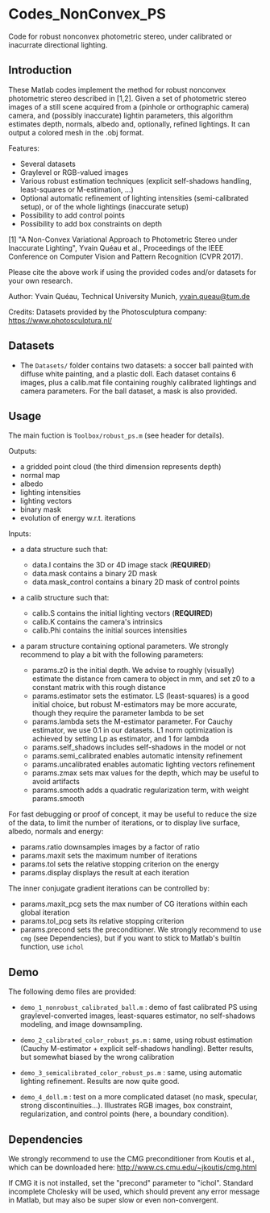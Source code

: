 # Codes_NonConvex_PS
Code for robust nonconvex photometric stereo, under calibrated or inacurrate directional lighting.

## Introduction

These Matlab codes implement the method for robust nonconvex photometric stereo described in [1,2]. Given a set of photometric stereo images of a still scene acquired from a (pinhole or orthographic camera) camera, and (possibly inaccurate)  lightin parameters, this algorithm estimates depth, normals, albedo and, optionally, refined lightings. It can output a colored mesh in the .obj format. 

Features:
- Several datasets
- Graylevel or RGB-valued images
- Various robust estimation techniques (explicit self-shadows handling, least-squares or M-estimation, ...)
- Optional automatic refinement of lighting intensities (semi-calibrated setup), or of the whole lightings (inaccurate setup)
- Possibility to add control points
- Possibility to add box constraints on depth

[1] "A Non-Convex Variational Approach to Photometric Stereo under Inaccurate Lighting", Yvain Quéau et al., Proceedings of the IEEE Conference on Computer Vision and Pattern Recognition (CVPR 2017).

Please cite the above work if using the provided codes and/or datasets for your own research. 

Author: Yvain Quéau, Technical University Munich, yvain.queau@tum.de

Credits: Datasets provided by the Photosculptura company: https://www.photosculptura.nl/

## Datasets

- The `Datasets/` folder contains two datasets: a soccer ball painted with diffuse white painting, and a plastic doll. Each dataset contains 6 images, plus a calib.mat file containing roughly calibrated lightings and camera parameters. For the ball dataset, a mask is also provided. 

## Usage

The main fuction is `Toolbox/robust_ps.m` (see header for details).

Outputs:
- a gridded point cloud (the third dimension represents depth)
- normal map
- albedo
- lighting intensities
- lighting vectors
- binary mask
- evolution of energy w.r.t. iterations 

Inputs: 

- a data structure such that:
  * data.I contains the 3D or 4D image stack (**REQUIRED**)
  * data.mask contains a binary 2D mask
  * data.mask_control contains a binary 2D mask of control points

- a calib structure such that:
  * calib.S contains the initial lighting vectors (**REQUIRED**)
  * calib.K contains the camera's intrinsics
  * calib.Phi contains the initial sources intensities

- a param structure containing optional parameters. We strongly recommend to play a bit with the following parameters:
  * params.z0 is the initial depth. We advise to roughly (visually) estimate the distance from camera to object in mm, and set z0 to a constant matrix with this rough distance 
  * params.estimator sets the estimator. LS (least-squares) is a good initial choice, but robust M-estimators may be more accurate, though they require the parameter lambda to be set
  * params.lambda sets the M-estimator parameter. For Cauchy estimator, we use 0.1 in our datasets. L1 norm optimization is achieved by setting Lp as estimator, and 1 for lambda
  * params.self_shadows includes self-shadows in  the model or not
  * params.semi_calibrated enables automatic intensity refinement
  * params.uncalibrated enables automatic lighting vectors refinement
  * params.zmax sets max values for the depth, which may be useful to avoid artifacts
  * params.smooth adds a quadratic regularization term, with weight params.smooth

For fast debugging or proof of concept, it may be useful to reduce the size of the data, to limit the number of iterations, or to display live surface, albedo, normals and energy:
  * params.ratio downsamples images by a factor of ratio
  * params.maxit sets the maximum number of iterations
  * params.tol sets the relative stopping criterion on the energy
  * params.display displays the result at each iteration

The inner conjugate gradient iterations can be controlled by:
  * params.maxit_pcg sets the max number of CG iterations within each global iteration
  * params.tol_pcg sets its relative stopping criterion
  * params.precond sets the preconditioner. We strongly recommend to use `cmg` (see Dependencies), but if you want to stick to Matlab's builtin function, use `ichol`


## Demo

The following demo files are provided: 

- `demo_1_nonrobust_calibrated_ball.m` : demo of fast calibrated PS using graylevel-converted images, least-squares estimator, no self-shadows modeling, and image downsampling. 

- `demo_2_calibrated_color_robust_ps.m` : same, using robust estimation (Cauchy M-estimator + explicit self-shadows handling). Better results, but somewhat biased by the wrong calibration

- `demo_3_semicalibrated_color_robust_ps.m` : same, using automatic lighting refinement. Results are now quite good.  

- `demo_4_doll.m` : test on a more complicated dataset (no mask, specular, strong discontinuities...). Illustrates RGB images, box constraint, regularization, and control points (here, a boundary condition).
 

## Dependencies

We strongly recommend to use the CMG preconditioner from Koutis et al., which can be downloaded here: 
http://www.cs.cmu.edu/~jkoutis/cmg.html

If CMG it is not installed, set the "precond" parameter to "ichol". Standard incomplete Cholesky will be used, which should prevent any error message in Matlab, but may also be super slow or even non-convergent. 





